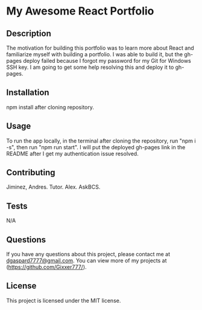# My Awesome React Portfolio

## Description
The motivation for building this portfolio was to learn more about React and familiarize myself with building a portfolio. I was able to build it, but the gh-pages deploy failed because I forgot my password for my Git for Windows SSH key. I am going to get some help resolving this and deploy it to gh-pages.

## Installation
npm install after cloning repository.

## Usage
To run the app locally, in the terminal after cloning the repository, run "npm i -s", then run "npm run start". I will put the deployed gh-pages link in the README after I get my authentication issue resolved.

## Contributing
Jiminez, Andres. Tutor.
Alex. AskBCS.

## Tests
N/A

## Questions
If you have any questions about this project, please contact me at dgaspard7777@gmail.com. You can view more of my projects at (https://github.com/Gixxer777/).

## License
This project is licensed under the MIT license.



